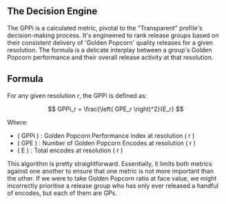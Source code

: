 ## The Decision Engine

The GPPi is a calculated metric, pivotal to the "Transparent" profile's decision-making process. It's engineered to rank release groups based on their consistent delivery of 'Golden Popcorn' quality releases for a given resolution. The formula is a delicate interplay between a group's Golden Popcorn performance and their overall release activity at that resolution.

## Formula

For any given resolution _r_, the GPPi is defined as:

$$
GPPi_r = \frac{\left( GPE_r \right)^2}{E_r}
$$

Where:

- \( GPPi \) : Golden Popcorn Performance index at resolution \( r \)
- \( GPE \) : Number of Golden Popcorn Encodes at resolution \( r \)
- \( E \) : Total encodes at resolution \( r \)

This algorithm is pretty straightforward. Essentially, it limits both metrics against one another to ensure that one metric is not more important than the other. If we were to take Golden Popcorn ratio at face value, we might incorrectly prioritise a release group who has only ever released a handful of encodes, but each of them are GPs.
